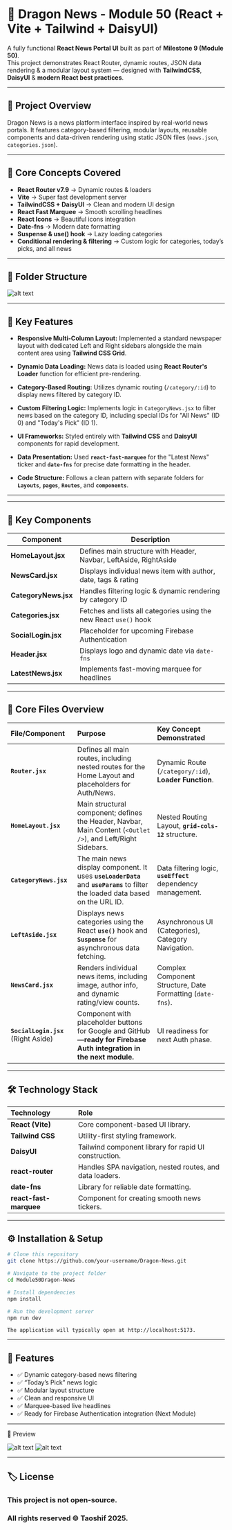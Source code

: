 # 📰 Dragon News - Module 50 (React + Vite + Tailwind + DaisyUI)

A fully functional **React News Portal UI** built as part of **Milestone 9 (Module 50)**.  
This project demonstrates React Router, dynamic routes, JSON data rendering & a modular layout system —  designed with **TailwindCSS**, **DaisyUI** & **modern React best practices**.

---

## 🚀 Project Overview

Dragon News is a news platform interface inspired by real-world news portals. It features category-based filtering, modular layouts, reusable components and data-driven rendering using static JSON files (`news.json`, `categories.json`).

---

## 🧠 Core Concepts Covered

- **React Router v7.9** → Dynamic routes & loaders  
- **Vite** → Super fast development server  
- **TailwindCSS + DaisyUI** → Clean and modern UI design  
- **React Fast Marquee** → Smooth scrolling headlines  
- **React Icons** → Beautiful icons integration  
- **Date-fns** → Modern date formatting  
- **Suspense & use() hook** → Lazy loading categories  
- **Conditional rendering & filtering** → Custom logic for categories, today’s picks, and all news

---

## 📁 Folder Structure

![alt text](image.png)

---

## 🚀 Key Features

* **Responsive Multi-Column Layout:** Implemented a standard newspaper layout with dedicated Left and Right sidebars alongside the main content area using **Tailwind CSS Grid**.

* **Dynamic Data Loading:** News data is loaded using **React Router's Loader** function for efficient pre-rendering.

* **Category-Based Routing:** Utilizes dynamic routing (`/category/:id`) to display news filtered by category ID.

* **Custom Filtering Logic:** Implements logic in `CategoryNews.jsx` to filter news based on the category ID, including special IDs for "All News" (ID 0) and "Today's Pick" (ID 1).

* **UI Frameworks:** Styled entirely with **Tailwind CSS** and **DaisyUI** components for rapid development.

* **Data Presentation:** Used **`react-fast-marquee`** for the "Latest News" ticker and **`date-fns`** for precise date formatting in the header.

* **Code Structure:** Follows a clean pattern with separate folders for **`Layouts`**, **`pages`**, **`Routes`**, and **`components`**.

---

---

## 🧩 Key Components

| Component | Description |
|------------|--------------|
| **HomeLayout.jsx** | Defines main structure with Header, Navbar, LeftAside, RightAside |
| **NewsCard.jsx** | Displays individual news item with author, date, tags & rating |
| **CategoryNews.jsx** | Handles filtering logic & dynamic rendering by category ID |
| **Categories.jsx** | Fetches and lists all categories using the new React `use()` hook |
| **SocialLogin.jsx** | Placeholder for upcoming Firebase Authentication |
| **Header.jsx** | Displays logo and dynamic date via `date-fns` |
| **LatestNews.jsx** | Implements fast-moving marquee for headlines |

---


## 🧩 Core Files Overview

| File/Component | Purpose | Key Concept Demonstrated |
| :--- | :--- | :--- |
| **`Router.jsx`** | Defines all main routes, including nested routes for the Home Layout and placeholders for Auth/News. | Dynamic Route (`/category/:id`), **Loader Function**. |
| **`HomeLayout.jsx`** | Main structural component; defines the Header, Navbar, Main Content (`<Outlet />`), and Left/Right Sidebars. | Nested Routing Layout, **`grid-cols-12`** structure. |
| **`CategoryNews.jsx`** | The main news display component. It uses **`useLoaderData`** and **`useParams`** to filter the loaded data based on the URL ID. | Data filtering logic, **`useEffect`** dependency management. |
| **`LeftAside.jsx`** | Displays news categories using the React **`use()`** hook and **`Suspense`** for asynchronous data fetching. | Asynchronous UI (Categories), Category Navigation. |
| **`NewsCard.jsx`** | Renders individual news items, including image, author info, and dynamic rating/view counts. | Complex Component Structure, Date Formatting (`date-fns`). |
| **`SocialLogin.jsx`** (Right Aside) | Component with placeholder buttons for Google and GitHub—**ready for Firebase Auth integration in the next module.** | UI readiness for next Auth phase. |

---

## 🛠️ Technology Stack

| Technology | Role |
| :--- | :--- |
| **React (Vite)** | Core component-based UI library. |
| **Tailwind CSS** | Utility-first styling framework. |
| **DaisyUI** | Tailwind component library for rapid UI construction. |
| **react-router** | Handles SPA navigation, nested routes, and data loaders. |
| **date-fns** | Library for reliable date formatting. |
| **react-fast-marquee** | Component for creating smooth news tickers. |

---

## ⚙️ Installation & Setup

```bash
# Clone this repository
git clone https://github.com/your-username/Dragon-News.git

# Navigate to the project folder
cd Module50Dragon-News

# Install dependencies
npm install

# Run the development server
npm run dev
```

`The application will typically open at http://localhost:5173.`

---

## 🌟 Features

- ✅ Dynamic category-based news filtering
- ✅ “Today’s Pick” news logic
- ✅ Modular layout structure
- ✅ Clean and responsive UI
- ✅ Marquee-based live headlines
- ✅ Ready for Firebase Authentication integration (Next Module)

---

📸 Preview

![alt text](image-1.png)
![alt text](image-2.png)

---

## 🏷️ License

### This project is not open-source.
### All rights reserved © Taoshif 2025.
